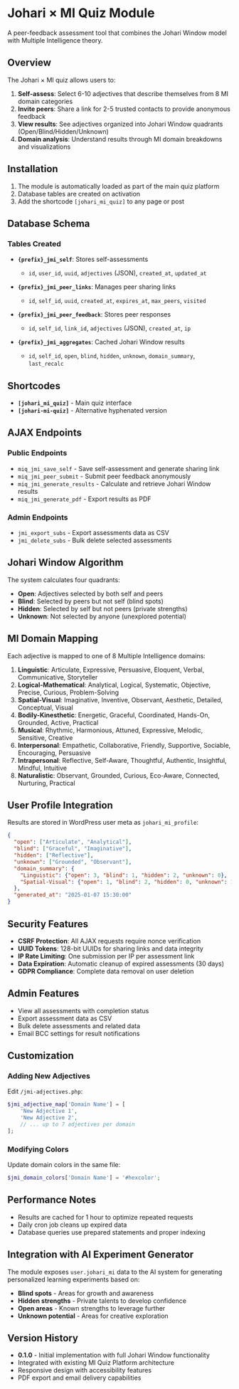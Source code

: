 # Johari × MI Quiz Module

A peer-feedback assessment tool that combines the Johari Window model with Multiple Intelligence theory.

## Overview

The Johari × MI quiz allows users to:
1. **Self-assess**: Select 6-10 adjectives that describe themselves from 8 MI domain categories
2. **Invite peers**: Share a link for 2-5 trusted contacts to provide anonymous feedback
3. **View results**: See adjectives organized into Johari Window quadrants (Open/Blind/Hidden/Unknown)
4. **Domain analysis**: Understand results through MI domain breakdowns and visualizations

## Installation

1. The module is automatically loaded as part of the main quiz platform
2. Database tables are created on activation
3. Add the shortcode `[johari_mi_quiz]` to any page or post

## Database Schema

### Tables Created

- **`{prefix}_jmi_self`**: Stores self-assessments
  - `id`, `user_id`, `uuid`, `adjectives` (JSON), `created_at`, `updated_at`

- **`{prefix}_jmi_peer_links`**: Manages peer sharing links  
  - `id`, `self_id`, `uuid`, `created_at`, `expires_at`, `max_peers`, `visited`

- **`{prefix}_jmi_peer_feedback`**: Stores peer responses
  - `id`, `self_id`, `link_id`, `adjectives` (JSON), `created_at`, `ip`

- **`{prefix}_jmi_aggregates`**: Cached Johari Window results
  - `id`, `self_id`, `open`, `blind`, `hidden`, `unknown`, `domain_summary`, `last_recalc`

## Shortcodes

- **`[johari_mi_quiz]`** - Main quiz interface
- **`[johari-mi-quiz]`** - Alternative hyphenated version

## AJAX Endpoints

### Public Endpoints
- `miq_jmi_save_self` - Save self-assessment and generate sharing link
- `miq_jmi_peer_submit` - Submit peer feedback anonymously  
- `miq_jmi_generate_results` - Calculate and retrieve Johari Window results
- `miq_jmi_generate_pdf` - Export results as PDF

### Admin Endpoints  
- `jmi_export_subs` - Export assessments data as CSV
- `jmi_delete_subs` - Bulk delete selected assessments

## Johari Window Algorithm

The system calculates four quadrants:

- **Open**: Adjectives selected by both self and peers
- **Blind**: Selected by peers but not self (blind spots)  
- **Hidden**: Selected by self but not peers (private strengths)
- **Unknown**: Not selected by anyone (unexplored potential)

## MI Domain Mapping

Each adjective is mapped to one of 8 Multiple Intelligence domains:

1. **Linguistic**: Articulate, Expressive, Persuasive, Eloquent, Verbal, Communicative, Storyteller
2. **Logical-Mathematical**: Analytical, Logical, Systematic, Objective, Precise, Curious, Problem-Solving
3. **Spatial-Visual**: Imaginative, Inventive, Observant, Aesthetic, Detailed, Conceptual, Visual
4. **Bodily-Kinesthetic**: Energetic, Graceful, Coordinated, Hands-On, Grounded, Active, Practical
5. **Musical**: Rhythmic, Harmonious, Attuned, Expressive, Melodic, Sensitive, Creative
6. **Interpersonal**: Empathetic, Collaborative, Friendly, Supportive, Sociable, Encouraging, Persuasive
7. **Intrapersonal**: Reflective, Self-Aware, Thoughtful, Authentic, Insightful, Mindful, Intuitive
8. **Naturalistic**: Observant, Grounded, Curious, Eco-Aware, Connected, Nurturing, Practical

## User Profile Integration

Results are stored in WordPress user meta as `johari_mi_profile`:

```json
{
  "open": ["Articulate", "Analytical"],
  "blind": ["Graceful", "Imaginative"], 
  "hidden": ["Reflective"],
  "unknown": ["Grounded", "Observant"],
  "domain_summary": {
    "Linguistic": {"open": 3, "blind": 1, "hidden": 2, "unknown": 0},
    "Spatial-Visual": {"open": 1, "blind": 2, "hidden": 0, "unknown": 1}
  },
  "generated_at": "2025-01-07 15:30:00"
}
```

## Security Features

- **CSRF Protection**: All AJAX requests require nonce verification
- **UUID Tokens**: 128-bit UUIDs for sharing links and data integrity
- **IP Rate Limiting**: One submission per IP per assessment link  
- **Data Expiration**: Automatic cleanup of expired assessments (30 days)
- **GDPR Compliance**: Complete data removal on user deletion

## Admin Features

- View all assessments with completion status
- Export assessment data as CSV
- Bulk delete assessments and related data
- Email BCC settings for result notifications

## Customization

### Adding New Adjectives

Edit `/jmi-adjectives.php`:

```php
$jmi_adjective_map['Domain Name'] = [
    'New Adjective 1',
    'New Adjective 2',
    // ... up to 7 adjectives per domain
];
```

### Modifying Colors

Update domain colors in the same file:

```php
$jmi_domain_colors['Domain Name'] = '#hexcolor';
```

## Performance Notes

- Results are cached for 1 hour to optimize repeated requests
- Daily cron job cleans up expired data
- Database queries use prepared statements and proper indexing

## Integration with AI Experiment Generator

The module exposes `user.johari_mi` data to the AI system for generating personalized learning experiments based on:

- **Blind spots** - Areas for growth and awareness
- **Hidden strengths** - Private talents to develop confidence  
- **Open areas** - Known strengths to leverage further
- **Unknown potential** - Areas for creative exploration

## Version History

- **0.1.0** - Initial implementation with full Johari Window functionality
- Integrated with existing MI Quiz Platform architecture
- Responsive design with accessibility features
- PDF export and email delivery capabilities